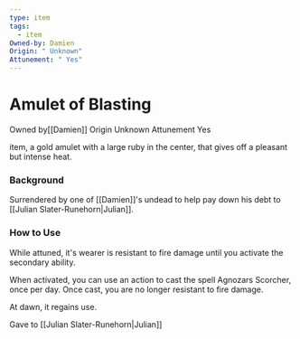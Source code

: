 ```yaml
---
type: item
tags:
  - item
Owned-by: Damien
Origin: " Unknown"
Attunement: " Yes"
---
```


#  Amulet of Blasting

<span class="dataview inline-field"><span class="inline-field-key">Owned by</span><span class="inline-field-value">[[Damien]]</span></span>
<span class="dataview inline-field"><span class="inline-field-key">Origin</span><span class="inline-field-value"> Unknown</span></span>
<span class="dataview inline-field"><span class="inline-field-key">Attunement</span><span class="inline-field-value"> Yes</span></span>

item, a gold amulet with a large ruby in the center, that gives off a pleasant but intense heat.

### Background
Surrendered by one of [[Damien]]'s undead to help pay down his debt to [[Julian Slater-Runehorn|Julian]]. 

### How to Use
While attuned, it's wearer is resistant to fire damage until you activate the secondary ability. 

When activated, you can use an action to cast the spell Agnozars Scorcher, once per day. Once cast, you are no longer resistant to fire damage. 

At dawn, it regains use. 

Gave to [[Julian Slater-Runehorn|Julian]] 